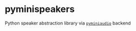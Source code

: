 # pyminispeakers
Python speaker abstraction library via [`pyminiaudio`](https://github.com/irmen/pyminiaudio) backend
